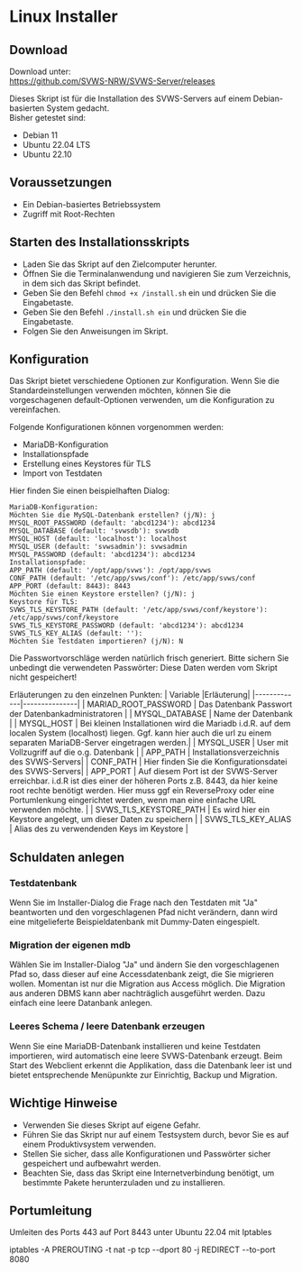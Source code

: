 # Linux Installer

## Download

Download unter:   
https://github.com/SVWS-NRW/SVWS-Server/releases


Dieses Skript ist für die Installation des SVWS-Servers auf einem Debian-basierten System gedacht.  
Bisher getestet sind:  
- Debian 11
- Ubuntu 22.04 LTS 
- Ubuntu 22.10 


## Voraussetzungen

- Ein Debian-basiertes Betriebssystem
- Zugriff mit Root-Rechten

## Starten des Installationsskripts

- Laden Sie das Skript auf den Zielcomputer herunter.
- Öffnen Sie die Terminalanwendung und navigieren Sie zum Verzeichnis, in dem sich das Skript befindet.
- Geben Sie den Befehl ``chmod +x /install.sh`` ein und drücken Sie die Eingabetaste.
- Geben Sie den Befehl ``./install.sh ein`` und drücken Sie die Eingabetaste.
- Folgen Sie den Anweisungen im Skript.

## Konfiguration

Das Skript bietet verschiedene Optionen zur Konfiguration. Wenn Sie die Standardeinstellungen verwenden möchten, können Sie die vorgeschagenen default-Optionen verwenden, um die Konfiguration zu vereinfachen.

Folgende Konfigurationen können vorgenommen werden:

- MariaDB-Konfiguration
- Installationspfade
- Erstellung eines Keystores für TLS
- Import von Testdaten

Hier finden Sie einen beispielhaften Dialog: 

```
MariaDB-Konfiguration:
Möchten Sie die MySQL-Datenbank erstellen? (j/N): j
MYSQL_ROOT_PASSWORD (default: 'abcd1234'): abcd1234
MYSQL_DATABASE (default: 'svwsdb'): svwsdb
MYSQL_HOST (default: 'localhost'): localhost
MYSQL_USER (default: 'svwsadmin'): svwsadmin
MYSQL_PASSWORD (default: 'abcd1234'): abcd1234
Installationspfade:
APP_PATH (default: '/opt/app/svws'): /opt/app/svws
CONF_PATH (default: '/etc/app/svws/conf'): /etc/app/svws/conf
APP_PORT (default: 8443): 8443
Möchten Sie einen Keystore erstellen? (j/N): j
Keystore für TLS:
SVWS_TLS_KEYSTORE_PATH (default: '/etc/app/svws/conf/keystore'): /etc/app/svws/conf/keystore
SVWS_TLS_KEYSTORE_PASSWORD (default: 'abcd1234'): abcd1234
SVWS_TLS_KEY_ALIAS (default: ''): 
Möchten Sie Testdaten importieren? (j/N): N

```
Die Passwortvorschläge werden natürlich frisch generiert. Bitte sichern Sie unbedingt die verwendeten Passwörter: Diese Daten werden vom Skript nicht gespeichert!  

Erläuterungen zu den einzelnen Punkten: 
| Variable |Erläuterung|
|-------------|---------------|
| MARIAD_ROOT_PASSWORD | Das Datenbank Passwort der Datenbankadministratoren |
| MYSQL_DATABASE | Name der Datenbank |
| MYSQL_HOST | Bei kleinen Installationen wird die Mariadb i.d.R. auf dem localen System (localhost) liegen. Ggf. kann hier auch die url zu einem separaten MariaDB-Server eingetragen werden.| 
| MYSQL_USER | User mit Vollzugriff auf die o.g. Datenbank |
| APP_PATH | Installationsverzeichnis des SVWS-Servers|
| CONF_PATH | Hier finden Sie die Konfigurationsdatei des SVWS-Servers|
| APP_PORT | Auf diesem Port ist der SVWS-Server erreichbar. i.d.R ist dies einer der höheren Ports z.B. 8443, da hier keine root rechte benötigt werden. Hier muss ggf ein ReverseProxy oder eine Portumlenkung eingerichtet werden, wenn man eine einfache URL verwenden möchte. |
| SVWS_TLS_KEYSTORE_PATH | Es wird hier ein Keystore angelegt, um dieser Daten zu speichern |
| SVWS_TLS_KEY_ALIAS | Alias des zu verwendenden Keys im Keystore |

## Schuldaten anlegen 

### Testdatenbank 

Wenn Sie im Installer-Dialog die Frage nach den Testdaten mit "Ja" beantworten und den vorgeschlagenen Pfad nicht verändern, dann wird eine mitgelieferte Beispieldatenbank mit Dummy-Daten eingespielt.
 

### Migration der eigenen mdb

Wählen Sie im Installer-Dialog "Ja" und ändern Sie den vorgeschlagenen Pfad so, dass dieser auf eine Accessdatenbank zeigt, die Sie migrieren wollen.
Momentan ist nur die Migration aus Access möglich. Die Migration aus anderen DBMS kann aber nachträglich ausgeführt werden. Dazu einfach eine leere Datanbank anlegen.

### Leeres Schema / leere Datenbank erzeugen

Wenn Sie eine MariaDB-Datenbank installieren und keine Testdaten importieren, wird automatisch eine leere SVWS-Datenbank erzeugt.
Beim Start des Webclient erkennt die Applikation, dass die Datenbank leer ist und bietet entsprechende Menüpunkte zur Einrichtig, Backup und Migration.


## Wichtige Hinweise

- Verwenden Sie dieses Skript auf eigene Gefahr.
- Führen Sie das Skript nur auf einem Testsystem durch, bevor Sie es auf einem Produktivsystem verwenden.
- Stellen Sie sicher, dass alle Konfigurationen und Passwörter sicher gespeichert und aufbewahrt werden.
- Beachten Sie, dass das Skript eine Internetverbindung benötigt, um bestimmte Pakete herunterzuladen und zu installieren.

## Portumleitung

Umleiten des Ports 443 auf Port 8443 unter Ubuntu 22.04 mit Iptables

iptables -A PREROUTING -t nat -p tcp --dport 80 -j REDIRECT --to-port 8080

